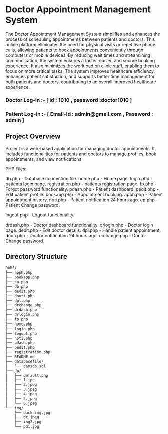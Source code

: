 # Doctor Appointment Management System
 
The Doctor Appointment Management System simplifies and enhances the process of scheduling appointments between patients and doctors. This online platform eliminates the need for physical visits or repetitive phone calls, allowing patients to book appointments conveniently through computers or mobile devices. By reducing wait times and streamlining communication, the system ensures a faster, easier, and secure booking experience. It also minimizes the workload on clinic staff, enabling them to focus on more critical tasks. The system improves healthcare efficiency, enhances patient satisfaction, and supports better time management for both patients and doctors, contributing to an overall improved healthcare experience.
<h3>Doctor Log-in :- [ id : 1010 , password :doctor1010 ]</h3>
<h3>Patient Log-in :- [ Email-Id : admin@gmail.com , Password : admin ]</h3>


## Project Overview

Project is a web-based application for managing doctor appointments. It includes functionalities for patients and doctors to manage profiles, book appointments, and view notifications.

PHP Files:

db.php - Database connection file.
home.php - Home page.
login.php - patients login page.
registration.php - patients registration page.
fp.php - Forgot password functionality.
pdash.php - Patient dashboard.
pedit.php - Edit patient profile.
bookapp.php - Appointment booking.
apph.php - Patient appointment history.
noti.php - Patient notification 24 hours ago.
cp.php - Patient Change password.

logout.php - Logout functionality.

drdash.php - Doctor dashboard functionality.
drlogin.php - Doctor login page.
dedit.php - Edit doctor details.
dpl.php - Handle patient appointment.
dnoti.php - Doctor notification 24 hours ago.
drchange.php - Doctor Change password.

## Directory Structure

```bash
DAMS/
├── apph.php
├── bookapp.php
├── cp.php
├── db.php
├── dedit.php
├── dnoti.php
├── dpl.php
├── drchange.php
├── drdash.php
├── drlogin.php
├── fp.php
├── home.php
├── login.php
├── logout.php
├── noti.php
├── pdash.php
├── pedit.php
├── registration.php
├── README.md
├── databasefile/
│   └── damsdb.sql
├── dp/
│   ├── default.png
│   ├── 1.jpg
│   ├── 2.jpeg
│   ├── 3.jpeg
│   ├── 4.jpeg
│   ├── 5.jpeg
│   └── 6.jpeg
└── img/
    ├── back-img.jpg
    ├── dr.jpeg
    ├── img2.jpg
    └── pdi.jpg
```
